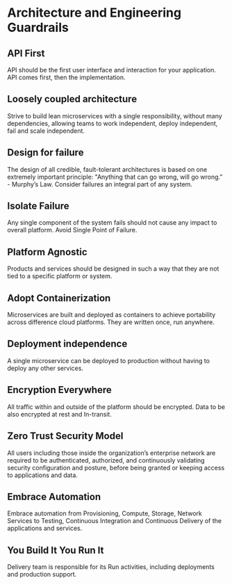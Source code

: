 # Architecture and Engineering Guardrails

## API First

API should be the first user interface and interaction for your application. API comes first, then the implementation.

## Loosely coupled architecture

Strive to build lean microservices with a single responsibility, without many dependencies, allowing teams to work independent, deploy independent, fail and scale independent.

## Design for failure

The design of all credible, fault-tolerant architectures is based on one extremely important principle:
"Anything that can go wrong, will go wrong." - Murphy’s Law.
Consider failures an integral part of any system.

## Isolate Failure

Any single component of the system fails should not cause any impact to overall platform. Avoid Single Point of Failure.

## Platform Agnostic

Products and services should be designed in such a way that they are not tied to a specific platform or system.

## Adopt Containerization

Microservices are built and deployed as containers to achieve portability across difference cloud platforms. They are written once, run anywhere.

## Deployment independence

A single microservice can be deployed to production without having to deploy any other services.

## Encryption Everywhere

All traffic within and outside of the platform should be encrypted. Data to be also encrypted at rest and In-transit.

## Zero Trust Security Model

All users including those inside the organization’s enterprise network are required to be authenticated, authorized, and continuously validating security configuration and posture, before being granted or keeping access to applications and data.

## Embrace Automation

Embrace automation from Provisioning, Compute, Storage, Network Services to Testing, Continuous Integration and Continuous Delivery of the applications and services.

## You Build It You Run It

Delivery team is responsible for its Run activities, including deployments and production support.
